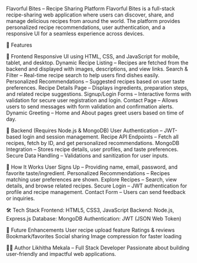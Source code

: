 Flavorful Bites – Recipe Sharing Platform
Flavorful Bites is a full-stack recipe-sharing web application where users can discover, share, and manage delicious recipes from around the world. The platform provides personalized recipe recommendations, user authentication, and a responsive UI for a seamless experience across devices.

📌 Features

🔹 Frontend
Responsive UI using HTML, CSS, and JavaScript for mobile, tablet, and desktop.
Dynamic Recipe Listing – Recipes are fetched from the backend and displayed with images, descriptions, and view links.
Search & Filter – Real-time recipe search to help users find dishes easily.
Personalized Recommendations – Suggested recipes based on user taste preferences.
Recipe Details Page – Displays ingredients, preparation steps, and related recipe suggestions.
Signup/Login Forms – Interactive forms with validation for secure user registration and login.
Contact Page – Allows users to send messages with form validation and confirmation alerts.
Dynamic Greeting – Home and About pages greet users based on time of day.

🔹 Backend (Requires Node.js & MongoDB)
User Authentication – JWT-based login and session management.
Recipe API Endpoints – Fetch all recipes, fetch by ID, and get personalized recommendations.
MongoDB Integration – Stores recipe details, user profiles, and taste preferences.
Secure Data Handling – Validations and sanitization for user inputs.

🚀 How It Works
User Signs Up – Providing name, email, password, and favorite taste/ingredient.
Personalized Recommendations – Recipes matching user preferences are shown.
Explore Recipes – Search, view details, and browse related recipes.
Secure Login – JWT authentication for profile and recipe management.
Contact Form – Users can send feedback or inquiries.

🛠️ Tech Stack
Frontend: HTML5, CSS3, JavaScript
Backend: Node.js, Express.js
Database: MongoDB
Authentication: JWT (JSON Web Token)

📌 Future Enhancements
User recipe upload feature
Ratings & reviews
Bookmark/favorites
Social sharing
Image compression for faster loading

👩‍💻 Author
Likhitha Mekala – Full Stack Developer
Passionate about building user-friendly and impactful web applications.
